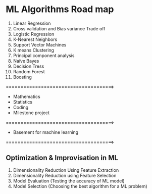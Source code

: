 # ML Algorithms Road map

1. Linear Regression
2. Cross validation and Bias variance Trade off
3. Logistic Regression
4. K-Nearest Neighbors
5. Support Vector Machines
6. K means Clustering
7. Principal component analysis
8. Naïve Bayes
9. Decision Tress
10. Random Forest
11. Boosting

=====================================>
* Mathematics
* Statistics
* Coding
* Milestone project

=====================================>

* Basement for machine learning

=====================================>

## Optimization & Improvisation in ML

1. Dimensionality Reduction Using Feature Extraction
2. Dimensionality Reduction using Feature Selection
3. Model Evaluation (Testing the accuracy of ML model)
4. Model Selection (Choosing the best algorithm for a ML problem)











